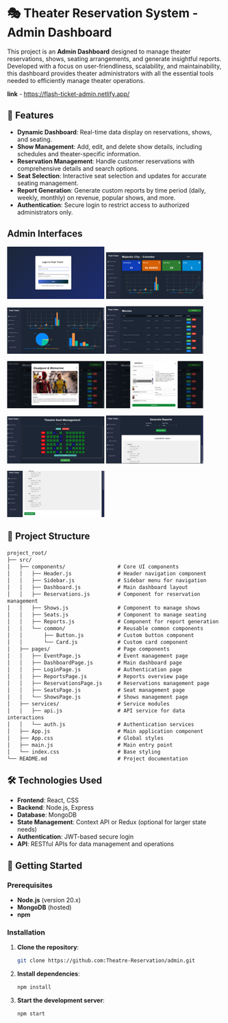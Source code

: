 # 🎭 Theater Reservation System - Admin Dashboard

This project is an **Admin Dashboard** designed to manage theater reservations, shows, seating arrangements, and generate insightful reports. Developed with a focus on user-friendliness, scalability, and maintainability, this dashboard provides theater administrators with all the essential tools needed to efficiently manage theater operations.

<b>link</b> - https://flash-ticket-admin.netlify.app/

## 🌟 Features

- **Dynamic Dashboard**: Real-time data display on reservations, shows, and seating.
- **Show Management**: Add, edit, and delete show details, including schedules and theater-specific information.
- **Reservation Management**: Handle customer reservations with comprehensive details and search options.
- **Seat Selection**: Interactive seat selection and updates for accurate seating management.
- **Report Generation**: Generate custom reports by time period (daily, weekly, monthly) on revenue, popular shows, and more.
- **Authentication**: Secure login to restrict access to authorized administrators only.

## Admin Interfaces

<p float="left">
    <img src="/public/images/image1.png" width="45%" />
    <img src="/public/images/image.png" width="45%" />
</p>
<p float="left">
    <img src="/public/images/image-1.png" width="45%" />
    <img src="/public/images/image-2.png" width="45%" />
</p>
<p float="left">
    <img src="/public/images/image-3.png" width="45%" />
    <img src="/public/images/image-4.png" width="45%" />
</p>
<p float="left">
    <img src="/public/images/image-5.png" width="45%" />
    <img src="/public/images/image-6.png" width="45%" />
</p>
<p float="left">
    <img src="/public/images/image-7.png" width="45%" />
</p>

## 📂 Project Structure

```plaintext
project_root/
├── src/
│   ├── components/                 # Core UI components
│   │   ├── Header.js               # Header navigation component
│   │   ├── Sidebar.js              # Sidebar menu for navigation
│   │   ├── Dashboard.js            # Main dashboard layout
│   │   ├── Reservations.js         # Component for reservation management
│   │   ├── Shows.js                # Component to manage shows
│   │   ├── Seats.js                # Component to manage seating
│   │   ├── Reports.js              # Component for report generation
│   │   └── common/                 # Reusable common components
│   │       ├── Button.js           # Custom button component
│   │       └── Card.js             # Custom card component
│   ├── pages/                      # Page components
│   │   ├── EventPage.js            # Event management page
│   │   ├── DashboardPage.js        # Main dashboard page
│   │   ├── LoginPage.js            # Authentication page
│   │   ├── ReportsPage.js          # Reports overview page
│   │   ├── ReservationsPage.js     # Reservations management page
│   │   ├── SeatsPage.js            # Seat management page
│   │   └── ShowsPage.js            # Shows management page
│   ├── services/                   # Service modules
│   │   ├── api.js                  # API service for data interactions
│   │   └── auth.js                 # Authentication services
│   ├── App.js                      # Main application component
│   ├── App.css                     # Global styles
│   ├── main.js                     # Main entry point
│   └── index.css                   # Base styling
└── README.md                       # Project documentation
```

## 🛠️ Technologies Used

- **Frontend**: React, CSS
- **Backend**: Node.js, Express
- **Database**: MongoDB
- **State Management**: Context API or Redux (optional for larger state needs)
- **Authentication**: JWT-based secure login
- **API**: RESTful APIs for data management and operations

## 🚀 Getting Started

### Prerequisites

- **Node.js** (version 20.x)
- **MongoDB** (hosted)
- **npm**

### Installation

1. **Clone the repository**:

   ```bash
   git clone https://github.com:Theatre-Reservation/admin.git
   ```

2. **Install dependencies**:

   ```bash
   npm install
   ```

3. **Start the development server**:
   ```bash
   npm start
   ```
